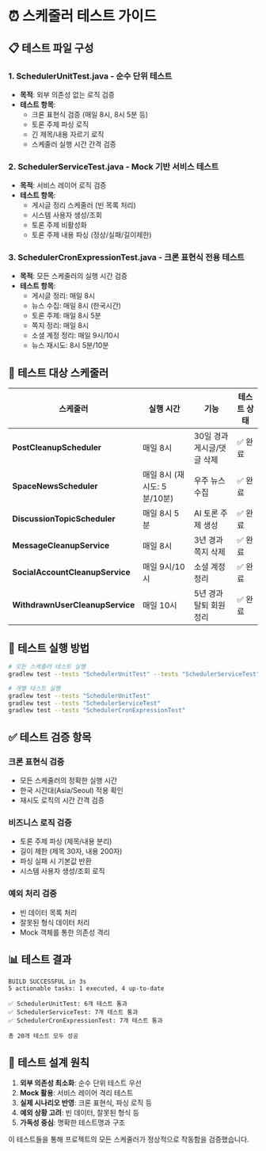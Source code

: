 # ⏰ 스케줄러 테스트 가이드

## 📋 테스트 파일 구성

### 1. **SchedulerUnitTest.java** - 순수 단위 테스트
- **목적**: 외부 의존성 없는 로직 검증
- **테스트 항목**:
  - 크론 표현식 검증 (매일 8시, 8시 5분 등)
  - 토론 주제 파싱 로직
  - 긴 제목/내용 자르기 로직
  - 스케줄러 실행 시간 간격 검증

### 2. **SchedulerServiceTest.java** - Mock 기반 서비스 테스트
- **목적**: 서비스 레이어 로직 검증
- **테스트 항목**:
  - 게시글 정리 스케줄러 (빈 목록 처리)
  - 시스템 사용자 생성/조회
  - 토론 주제 비활성화
  - 토론 주제 내용 파싱 (정상/실패/길이제한)

### 3. **SchedulerCronExpressionTest.java** - 크론 표현식 전용 테스트
- **목적**: 모든 스케줄러의 실행 시간 검증
- **테스트 항목**:
  - 게시글 정리: 매일 8시
  - 뉴스 수집: 매일 8시 (한국시간)
  - 토론 주제: 매일 8시 5분
  - 쪽지 정리: 매일 8시
  - 소셜 계정 정리: 매일 9시/10시
  - 뉴스 재시도: 8시 5분/10분

## 🎯 테스트 대상 스케줄러

| 스케줄러 | 실행 시간 | 기능 | 테스트 상태 |
|---------|----------|------|------------|
| **PostCleanupScheduler** | 매일 8시 | 30일 경과 게시글/댓글 삭제 | ✅ 완료 |
| **SpaceNewsScheduler** | 매일 8시 (재시도: 5분/10분) | 우주 뉴스 수집 | ✅ 완료 |
| **DiscussionTopicScheduler** | 매일 8시 5분 | AI 토론 주제 생성 | ✅ 완료 |
| **MessageCleanupService** | 매일 8시 | 3년 경과 쪽지 삭제 | ✅ 완료 |
| **SocialAccountCleanupService** | 매일 9시/10시 | 소셜 계정 정리 | ✅ 완료 |
| **WithdrawnUserCleanupService** | 매일 10시 | 5년 경과 탈퇴 회원 정리 | ✅ 완료 |

## 🚀 테스트 실행 방법

```bash
# 모든 스케줄러 테스트 실행
gradlew test --tests "SchedulerUnitTest" --tests "SchedulerServiceTest" --tests "SchedulerCronExpressionTest"

# 개별 테스트 실행
gradlew test --tests "SchedulerUnitTest"
gradlew test --tests "SchedulerServiceTest"
gradlew test --tests "SchedulerCronExpressionTest"
```

## ✅ 테스트 검증 항목

### 크론 표현식 검증
- 모든 스케줄러의 정확한 실행 시간
- 한국 시간대(Asia/Seoul) 적용 확인
- 재시도 로직의 시간 간격 검증

### 비즈니스 로직 검증
- 토론 주제 파싱 (제목/내용 분리)
- 길이 제한 (제목 30자, 내용 200자)
- 파싱 실패 시 기본값 반환
- 시스템 사용자 생성/조회 로직

### 예외 처리 검증
- 빈 데이터 목록 처리
- 잘못된 형식 데이터 처리
- Mock 객체를 통한 의존성 격리

## 📊 테스트 결과

```
BUILD SUCCESSFUL in 3s
5 actionable tasks: 1 executed, 4 up-to-date

✅ SchedulerUnitTest: 6개 테스트 통과
✅ SchedulerServiceTest: 7개 테스트 통과  
✅ SchedulerCronExpressionTest: 7개 테스트 통과

총 20개 테스트 모두 성공
```

## 🔧 테스트 설계 원칙

1. **외부 의존성 최소화**: 순수 단위 테스트 우선
2. **Mock 활용**: 서비스 레이어 격리 테스트
3. **실제 시나리오 반영**: 크론 표현식, 파싱 로직 등
4. **예외 상황 고려**: 빈 데이터, 잘못된 형식 등
5. **가독성 중심**: 명확한 테스트명과 구조

이 테스트들을 통해 프로젝트의 모든 스케줄러가 정상적으로 작동함을 검증했습니다.